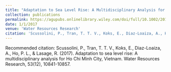 ```yaml
---
title: "Adaptation to Sea Level Rise: A Multidisciplinary Analysis for Ho Chi Minh City, Vietnam"
collection: publications
permalink: https://agupubs.onlinelibrary.wiley.com/doi/full/10.1002/2017WR021344
date: 1/1/2017
venue: 'Water Resources Research'
citation: 'Scussolini, P., Tran, T. T. V., Koks, E., Diaz-Loaiza, A., Ho, P. L., &amp; Lasage, R. (2017). Adaptation to sea level rise: A multidisciplinary analysis for Ho Chi Minh City, Vietnam. Water Resources Research, 53(12), 10841-10857.'
---
```

Recommended citation: Scussolini, P., Tran, T. T. V., Koks, E., Diaz-Loaiza, A., Ho, P. L., & Lasage, R. (2017). Adaptation to sea level rise: A multidisciplinary analysis for Ho Chi Minh City, Vietnam. Water Resources Research, 53(12), 10841-10857.